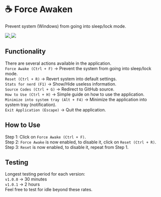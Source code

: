# ☕ Force Awaken
Prevent system (Windows) from going into sleep/lock mode.

<a href="https://github.com/proscawards/force-awaken/releases/download/v1.0.3/Force-Awaken-1.0.3.Setup.exe">
  <img src="https://img.shields.io/badge/Download_(installer)-30899B?style=for-the-badge&logo=&logoColor=white" />        
</a>

<a href="https://github.com/proscawards/force-awaken/releases/download/v1.0.3/Force-Awaken-1.0.3.Setup.zip">
  <img src="https://img.shields.io/badge/Download_(zip)-39A575?style=for-the-badge&logo=&logoColor=white" />        
</a>

## Functionality
There are several actions available in the application.<br/>
`Force Awake (Ctrl + F)` -> Prevent the system from going into sleep/lock mode.<br/>
`Reset (Ctrl + R)` -> Revert system into default settings.<br/>
`Stats for nerd (F1)` -> Show/Hide useless information.<br/>
`Source Codes (Ctrl + G)` -> Redirect to GitHub source.<br/>
`How to Use (Ctrl + H)` -> Simple guide on how to use the application.<br/>
`Minimize into system tray (Alt + F4)` -> Minimize the application into system tray (notification).<br/>
`Exit Application (Escape)` -> Quit the application.

## How to Use
Step 1: Click on `Force Awake (Ctrl + F)`.<br/>
Step 2: `Force Awake` is now enabled, to disable it, click on `Reset (Ctrl + R)`.<br/>
Step 3: `Reset` is now enabled, to disable it, repeat from Step 1.

## Testing
Longest testing period for each version:<br/>
`v1.0.0` -> 30 minutes<br/>
`v1.0.1` -> 2 hours<br/>
Feel free to test for idle beyond these rates.
